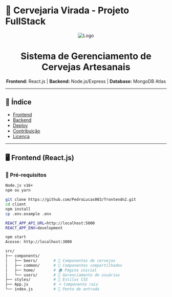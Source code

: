 # 🚀 Cervejaria Virada - Projeto FullStack

<div align="center">
  <img src="https://img.icons8.com/color/96/000000/beer.png" alt="Logo"/>
  <h1>Sistema de Gerenciamento de Cervejas Artesanais</h1>
  <p>
    <b>Frontend:</b> React.js | <b>Backend:</b> Node.js/Express | <b>Database:</b> MongoDB Atlas
  </p>
</div>

---

## 📌 Índice
- [Frontend](#-frontend-reactjs)
- [Backend](#-backend-nodejsexpress)
- [Deploy](#-deploy-na-nuvem)
- [Contribuição](#-contribuição)
- [Licença](#-licença)

---

## 🖥️ Frontend (React.js)

### 🔧 Pré-requisitos
```bash
Node.js v16+
npm ou yarn

git clone https://github.com/PedroLucas003/frontendn2.git
cd client
npm install
cp .env.example .env

REACT_APP_API_URL=http://localhost:5000
REACT_APP_ENV=development

npm start
Acesse: http://localhost:3000

src/
├── components/
│   ├── beers/       # 🍻 Componentes de cervejas
│   ├── common/      # 🔄 Componentes compartilhados
│   ├── home/        # 🏠 Página inicial
│   └── users/       # 👥 Gerenciamento de usuários
├── styles/          # 🎨 Estilos CSS
├── App.js           # ⚛️ Componente raiz
└── index.js         # 🔌 Ponto de entrada
